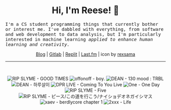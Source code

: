 <h1 align="center">Hi, I'm Reese! 👋</h1>

<p><samp>I'm a CS student programming things that currently bother or interest me. I've dabbled with everything, from software and web development to data analysis, but I'm particularly interested in machine learning <i>applied to enhance human learning and creativity.</i></p></samp>

<p align="center">
 <a href="https://renys.dev">Blog</a> | <a href="https://gitlab.com/renys">Gitlab</a> | <a href="https://replit.com/@renys">Replit</a> | <a href="https://last.fm/user/i-dle">Last.fm</a> | icon by <a href="https://deviantart.com/rexsama">rexsama</a>
</p>

<hr class="dotted">
<br>
<!-- lastfm -->
<p align="center"><img src="https://lastfm.freetls.fastly.net/i/u/64s/0044b2681edb40a6c0417a3b145806ff.png" title="RIP SLYME - GOOD TIMES"> <img src="https://lastfm.freetls.fastly.net/i/u/64s/1b4c253c5344cec493516b25529fe0bf.png" title="offonoff - boy."> <img src="https://lastfm.freetls.fastly.net/i/u/64s/b8a2f25fbdce30cf18e7e5ca8088b21f.png" title="DEAN - 130 mood : TRBL"> <img src="https://lastfm.freetls.fastly.net/i/u/64s/d68b1f039c418d5c9608c410bcbd5497.jpg" title="DEAN - 하루살이"> <img src="https://lastfm.freetls.fastly.net/i/u/64s/83e77c044811cb5573ef32ea87459a7d.png" title="DPR LIVE - Coming To You Live"> <img src="https://lastfm.freetls.fastly.net/i/u/64s/11e29e1d73a52efcb41357da03657ea1.jpg" title="One - One Day"> <img src="https://lastfm.freetls.fastly.net/i/u/64s/7a7d44455d3f328baeddbbb6a809e66a.png" title="RIP SLYME - Five"> <img src="https://lastfm.freetls.fastly.net/i/u/64s/215df61a5ea9788bf0f4e24c5b1c4c2b.jpg" title="RIP SLYME - ピース/この道を行こう/ナイショデオネガイシマス"> <img src="https://lastfm.freetls.fastly.net/i/u/64s/a47f60b040c744bb8cd6ba0e63771521.gif" title="xaev - berdlycore chapter 1"> <img src="https://lastfm.freetls.fastly.net/i/u/64s/a47f374ca6193aea4267a13ae5ae6af0.jpg" title="2xxx - Life"> </p>
